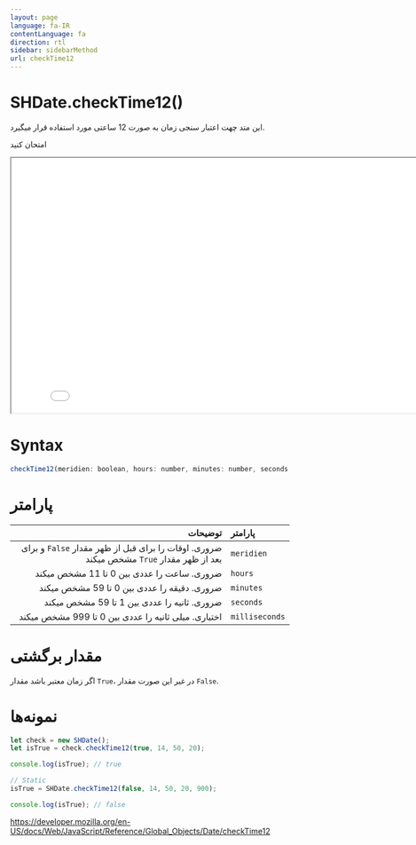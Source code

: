 ```yaml
---
layout: page
language: fa-IR
contentLanguage: fa
direction: rtl
sidebar: sidebarMethod
url: checkTime12
---
```


# SHDate.checkTime12()

این متد چهت اعتبار سنجی زمان به صورت 12 ساعتی مورد استفاده قرار میگیرد.

امتحان کنید

<iframe style="width: 830px; height: 460px;" src="/SHDateTime-js/examples/live.html?function=checkTime12" title="MDN Web Docs Interactive Example" loading="lazy"></iframe>
<br/>

# Syntax

```js
checkTime12(meridien: boolean, hours: number, minutes: number, seconds: number, [milliseconds: number = 0]): boolean;
```

# پارامتر

<div dir="rtl">

| پارامتر        |                                                                                                        توضیحات |
| :------------- | -------------------------------------------------------------------------------------------------------------: |
| `meridien`     | <div dir="rtl"> ضروری. اوقات را برای قبل از ظهر مقدار `False` و برای بعد از ظهر مقدار `True` مشخص میکند </div> |
| `hours`        |                                                                     ضروری. ساعت را عددی بین 0 تا 11 مشخص میکند |
| `minutes`      |                                                                    ضروری. دقیقه را عددی بین 0 تا 59 مشخص میکند |
| `seconds`      |                                                                    ضروری. ثانیه را عددی بین 1 تا 59 مشخص میکند |
| `milliseconds` |                                                            اختیاری. میلی ثانیه را عددی بین 0 تا 999 مشخص میکند |

</div>

# مقدار برگشتی

اگر زمان معتبر باشد مقدار `True`، در غیر این صورت مقدار `False`.

# نمونه‌ها

```js
let check = new SHDate();
let isTrue = check.checkTime12(true, 14, 50, 20);

console.log(isTrue); // true

// Static
isTrue = SHDate.checkTime12(false, 14, 50, 20, 900);

console.log(isTrue); // false
```

https://developer.mozilla.org/en-US/docs/Web/JavaScript/Reference/Global_Objects/Date/checkTime12
